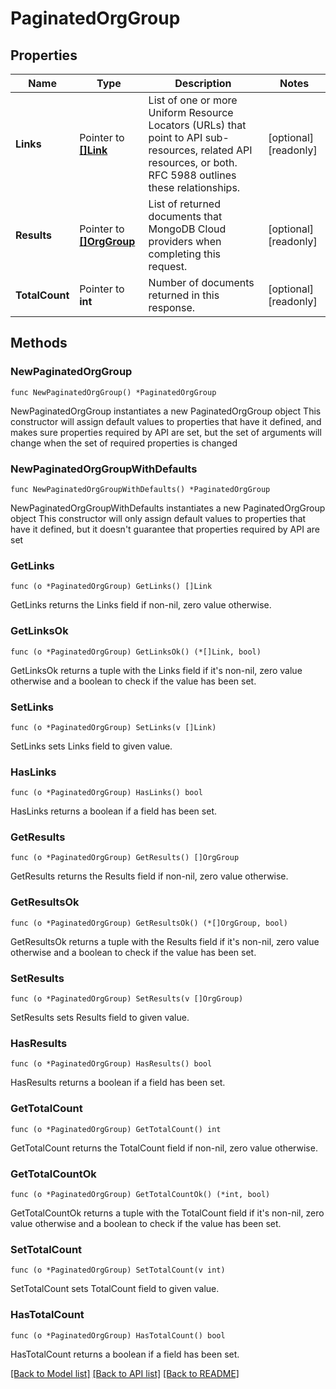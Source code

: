 # PaginatedOrgGroup

## Properties

Name | Type | Description | Notes
------------ | ------------- | ------------- | -------------
**Links** | Pointer to [**[]Link**](Link.md) | List of one or more Uniform Resource Locators (URLs) that point to API sub-resources, related API resources, or both. RFC 5988 outlines these relationships. | [optional] [readonly] 
**Results** | Pointer to [**[]OrgGroup**](OrgGroup.md) | List of returned documents that MongoDB Cloud providers when completing this request. | [optional] [readonly] 
**TotalCount** | Pointer to **int** | Number of documents returned in this response. | [optional] [readonly] 

## Methods

### NewPaginatedOrgGroup

`func NewPaginatedOrgGroup() *PaginatedOrgGroup`

NewPaginatedOrgGroup instantiates a new PaginatedOrgGroup object
This constructor will assign default values to properties that have it defined,
and makes sure properties required by API are set, but the set of arguments
will change when the set of required properties is changed

### NewPaginatedOrgGroupWithDefaults

`func NewPaginatedOrgGroupWithDefaults() *PaginatedOrgGroup`

NewPaginatedOrgGroupWithDefaults instantiates a new PaginatedOrgGroup object
This constructor will only assign default values to properties that have it defined,
but it doesn't guarantee that properties required by API are set

### GetLinks

`func (o *PaginatedOrgGroup) GetLinks() []Link`

GetLinks returns the Links field if non-nil, zero value otherwise.

### GetLinksOk

`func (o *PaginatedOrgGroup) GetLinksOk() (*[]Link, bool)`

GetLinksOk returns a tuple with the Links field if it's non-nil, zero value otherwise
and a boolean to check if the value has been set.

### SetLinks

`func (o *PaginatedOrgGroup) SetLinks(v []Link)`

SetLinks sets Links field to given value.

### HasLinks

`func (o *PaginatedOrgGroup) HasLinks() bool`

HasLinks returns a boolean if a field has been set.
### GetResults

`func (o *PaginatedOrgGroup) GetResults() []OrgGroup`

GetResults returns the Results field if non-nil, zero value otherwise.

### GetResultsOk

`func (o *PaginatedOrgGroup) GetResultsOk() (*[]OrgGroup, bool)`

GetResultsOk returns a tuple with the Results field if it's non-nil, zero value otherwise
and a boolean to check if the value has been set.

### SetResults

`func (o *PaginatedOrgGroup) SetResults(v []OrgGroup)`

SetResults sets Results field to given value.

### HasResults

`func (o *PaginatedOrgGroup) HasResults() bool`

HasResults returns a boolean if a field has been set.
### GetTotalCount

`func (o *PaginatedOrgGroup) GetTotalCount() int`

GetTotalCount returns the TotalCount field if non-nil, zero value otherwise.

### GetTotalCountOk

`func (o *PaginatedOrgGroup) GetTotalCountOk() (*int, bool)`

GetTotalCountOk returns a tuple with the TotalCount field if it's non-nil, zero value otherwise
and a boolean to check if the value has been set.

### SetTotalCount

`func (o *PaginatedOrgGroup) SetTotalCount(v int)`

SetTotalCount sets TotalCount field to given value.

### HasTotalCount

`func (o *PaginatedOrgGroup) HasTotalCount() bool`

HasTotalCount returns a boolean if a field has been set.

[[Back to Model list]](../README.md#documentation-for-models) [[Back to API list]](../README.md#documentation-for-api-endpoints) [[Back to README]](../README.md)



